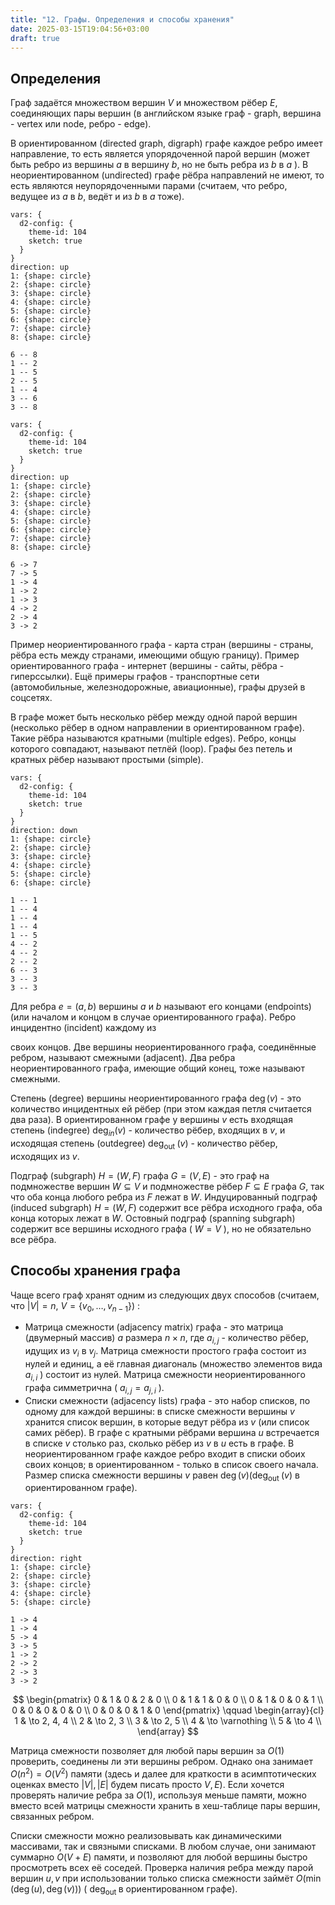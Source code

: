```yaml
---
title: "12. Графы. Определения и способы хранения"
date: 2025-03-15T19:04:56+03:00
draft: true
---
```



## Определения

Граф задаётся множеством вершин $V$ и множеством рёбер $E$, соединяющих пары вершин (в английском языке граф - graph, вершина - vertex или node, ребро - edge).

В ориентированном (directed graph, digraph) графе каждое ребро имеет направление, то есть является упорядоченной парой вершин (может быть ребро из вершины $a$ в вершину $b$, но не быть ребра из $b$ в $a$ ). В неориентированном (undirected) графе рёбра направлений не имеют, то есть являются неупорядоченными парами (считаем, что ребро, ведущее из $a$ в $b$, ведёт и из $b$ в $a$ тоже).
```kroki {type=d2 caption="Неориентированный граф"}
vars: {
  d2-config: {
    theme-id: 104
    sketch: true
  }
}
direction: up
1: {shape: circle}
2: {shape: circle}
3: {shape: circle}
4: {shape: circle}
5: {shape: circle}
6: {shape: circle}
7: {shape: circle}
8: {shape: circle}

6 -- 8
1 -- 2
1 -- 5
2 -- 5
1 -- 4
3 -- 6
3 -- 8
```

```kroki {type=d2 caption="Ориентированный граф"}
vars: {
  d2-config: {
    theme-id: 104
    sketch: true
  }
}
direction: up
1: {shape: circle}
2: {shape: circle}
3: {shape: circle}
4: {shape: circle}
5: {shape: circle}
6: {shape: circle}
7: {shape: circle}
8: {shape: circle}

6 -> 7
7 -> 5
1 -> 4
1 -> 2
1 -> 3
4 -> 2
2 -> 4
3 -> 2
```

Пример неориентированного графа - карта стран (вершины - страны, рёбра есть между странами, имеющими общую границу). Пример ориентированного графа - интернет (вершины - сайты, рёбра - гиперссылки). Ещё примеры графов - транспортные сети (автомобильные, железнодорожные, авиационные), графы друзей в соцсетях.

В графе может быть несколько рёбер между одной парой вершин (несколько рёбер в одном направлении в ориентированном графе). Такие рёбра называются кратными (multiple edges). Ребро, концы которого совпадают, называют петлёй (loор). Графы без петель и кратных рёбер называют простыми (simple).
```kroki {type=d2 caption="Граф с петлями и кратными рёбрами"}
vars: {
  d2-config: {
    theme-id: 104
    sketch: true
  }
}
direction: down
1: {shape: circle}
2: {shape: circle}
3: {shape: circle}
4: {shape: circle}
5: {shape: circle}
6: {shape: circle}

1 -- 1
1 -- 4
1 -- 4
1 -- 4
1 -- 5
4 -- 2
4 -- 2
2 -- 2
6 -- 3
3 -- 3
3 -- 3
```

Для ребра $e=(a, b)$ вершины $a$ и $b$ называют его концами (endpoints) (или началом и концом в случае ориентированного графа). Ребро инцидентно (incident) каждому из

своих концов. Две вершины неориентированного графа, соединённые ребром, называют смежными (adjacent). Два ребра неориентированного графа, имеющие общий конец, тоже называют смежными.

Степень (degree) вершины неориентированного графа $\operatorname{deg}(v)$ - это количество инцидентных ей рёбер (при этом каждая петля считается два раза). В ориентированном графе у вершины $v$ есть входящая степень (indegree) $\operatorname{deg}_{i n}(v)$ - количество рёбер, входящих в $v$, и исходящая степень (outdegree) $\operatorname{deg}_{\text {out }}(v)$ - количество рёбер, исходящих из $v$.

Подграф (subgraph) $H=(W, F)$ графа $G=(V, E)$ - это граф на подмножестве вершин $W \subseteq V$ и подмножестве рёбер $F \subseteq E$ графа $G$, так что оба конца любого ребра из $F$ лежат в $W$. Индуцированный подграф (induced subgraph) $H=(W, F)$ содержит все рёбра исходного графа, оба конца которых лежат в $W$. Остовный подграф (spanning subgraph) содержит все вершины исходного графа ( $W=V$ ), но не обязательно все рёбра.

## Способы хранения графа

Чаще всего граф хранят одним из следующих двух способов (считаем, что $|V|=n$, $\left.V=\left\{v_{0}, \ldots, v_{n-1}\right\}\right)$ :
- Матрица смежности (adjacency matrix) графа - это матрица (двумерный массив) $a$ размера $n \times n$, где $a_{i, j}$ - количество рёбер, идущих из $v_{i}$ в $v_{j}$. Матрица смежности простого графа состоит из нулей и единиц, а её главная диагональ (множество элементов вида $a_{i, i}$ ) состоит из нулей. Матрица смежности неориентированного графа симметрична ( $a_{i, j}=a_{j, i}$ ).
- Списки смежности (adjacency lists) графа - это набор списков, по одному для каждой вершины: в списке смежности вершины $v$ хранится список вершин, в которые ведут рёбра из $v$ (или список самих рёбер). В графе с кратными рёбрами вершина $u$ встречается в списке $v$ столько раз, сколько рёбер из $v$ в $u$ есть в графе. В неориентированном графе каждое ребро входит в списки обоих своих концов; в ориентированном - только в список своего начала. Размер списка смежности вершины $v$ равен $\operatorname{deg}(v)\left(\operatorname{deg}_{\text {out }}(v)\right.$ в ориентированном графе).
```kroki {type=d2}
vars: {
  d2-config: {
    theme-id: 104
    sketch: true
  }
}
direction: right
1: {shape: circle}
2: {shape: circle}
3: {shape: circle}
4: {shape: circle}
5: {shape: circle}

1 -> 4
1 -> 4
5 -> 4
3 -> 5
1 -> 2
2 -> 2
2 -> 3
3 -> 2
```

$$
\begin{pmatrix}
0 & 1 & 0 & 2 & 0 \\
0 & 1 & 1 & 0 & 0 \\
0 & 1 & 0 & 0 & 1 \\
0 & 0 & 0 & 0 & 0 \\
0 & 0 & 0 & 1 & 0
\end{pmatrix}
\qquad
\begin{array}{cl}
1 & \to 2, 4, 4 \\
2 & \to 2, 3 \\
3 & \to 2, 5 \\
4 & \to \varnothing \\
5 & \to 4 \\
\end{array}
$$

Матрица смежности позволяет для любой пары вершин за $O(1)$ проверить, соединены ли эти вершины ребром. Однако она занимает $O\left(n^{2}\right)=O\left(V^{2}\right)$ памяти (здесь и далее для краткости в асимптотических оценках вместо $|V|,|E|$ будем писать просто $V, E)$. Если хочется проверять наличие ребра за $O(1)$, используя меньше памяти, можно вместо всей матрицы смежности хранить в хеш-таблице пары вершин, связанных ребром.

Списки смежности можно реализовывать как динамическими массивами, так и связными списками. В любом случае, они занимают суммарно $O(V+E)$ памяти, и позволяют для любой вершины быстро просмотреть всех её соседей. Проверка наличия ребра между парой вершин $u, v$ при использовании только списка смежности займёт $O(\min (\operatorname{deg}(u), \operatorname{deg}(v)))$ ( $\operatorname{deg}_{\text {out }}$ в ориентированном графе).